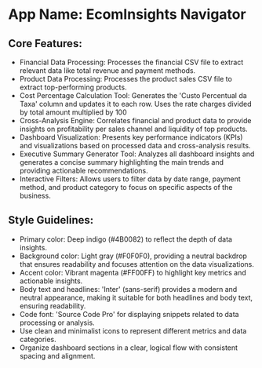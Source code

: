 # **App Name**: EcomInsights Navigator

## Core Features:

- Financial Data Processing: Processes the financial CSV file to extract relevant data like total revenue and payment methods.
- Product Data Processing: Processes the product sales CSV file to extract top-performing products.
- Cost Percentage Calculation Tool: Generates the 'Custo Percentual da Taxa' column and updates it to each row. Uses the rate charges divided by total amount multiplied by 100
- Cross-Analysis Engine: Correlates financial and product data to provide insights on profitability per sales channel and liquidity of top products.
- Dashboard Visualization: Presents key performance indicators (KPIs) and visualizations based on processed data and cross-analysis results.
- Executive Summary Generator Tool: Analyzes all dashboard insights and generates a concise summary highlighting the main trends and providing actionable recommendations.
- Interactive Filters: Allows users to filter data by date range, payment method, and product category to focus on specific aspects of the business.

## Style Guidelines:

- Primary color: Deep indigo (#4B0082) to reflect the depth of data insights.
- Background color: Light gray (#F0F0F0), providing a neutral backdrop that ensures readability and focuses attention on the data visualizations.
- Accent color: Vibrant magenta (#FF00FF) to highlight key metrics and actionable insights.
- Body text and headlines: 'Inter' (sans-serif) provides a modern and neutral appearance, making it suitable for both headlines and body text, ensuring readability.
- Code font: 'Source Code Pro' for displaying snippets related to data processing or analysis.
- Use clean and minimalist icons to represent different metrics and data categories.
- Organize dashboard sections in a clear, logical flow with consistent spacing and alignment.